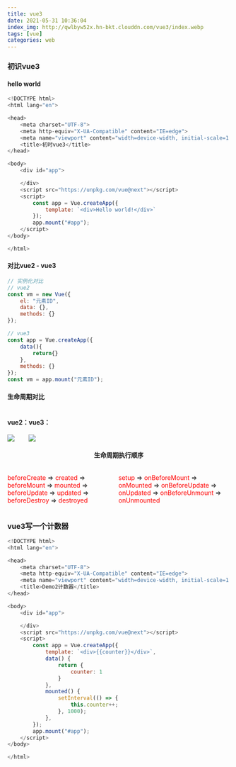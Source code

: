 ```yaml
---
title: vue3
date: 2021-05-31 10:36:04
index_img: http://qwlbyw52x.hn-bkt.clouddn.com/vue3/index.webp
tags: [vue]
categories: web
---
```

### 初识vue3
#### hello world
``` javascript
<!DOCTYPE html>
<html lang="en">

<head>
    <meta charset="UTF-8">
    <meta http-equiv="X-UA-Compatible" content="IE=edge">
    <meta name="viewport" content="width=device-width, initial-scale=1.0">
    <title>初时vue3</title>
</head>

<body>
    <div id="app">

    </div>
    <script src="https://unpkg.com/vue@next"></script>
    <script>
        const app = Vue.createApp({
            template: `<div>Hello world!</div>`
        });
        app.mount("#app");
    </script>
</body>

</html>
```
#### 对比vue2 - vue3
``` javascript
// 实例化对比
// vue2
const vm = new Vue({
    el: "元素ID",
    data: {},
    methods: {}
});

// vue3
const app = Vue.createApp({
    data(){
        return{}
    },
    methods: {}
});
const vm = app.mount("元素ID");
```
#### 生命周期对比
<style>
    .img{width:50%}
    .flex{
        display:flex;
    }
    .text-center{
        text-align:center;
    }
</style>
<div class="flex">
    <div>
         <h4>vue2：</h4>
        <image src="http://qwlbyw52x.hn-bkt.clouddn.com/vue3/lifecycle2.webp">
    </div>
    <div>
        <h4>vue3：</h4>
        <image src="http://qwlbyw52x.hn-bkt.clouddn.com/vue3/lifecycle3.webp">
    </div>
</div>
<div>
    <div>
        <h4 class="text-center">生命周期执行顺序</h4>
    </div>
    <div class="flex">
        <p>
            <font color=red>beforeCreate</font>
            =>
            <font color=red>created</font>
            =>
            <font color=red>beforeMount</font>
            =>
            <font color=red>mounted</font>
            =>
            <font color=red>beforeUpdate</font>
            =>
            <font color=red>updated</font>
            =>
            <font color=red>beforeDestroy</font>
            =>
            <font color=red>destroyed</font>
        </p>
        <p>
            <font color=red>setup</font>
            =>
            <font color=red>onBeforeMount</font>
            =>
            <font color=red>onMounted</font>
            =>
            <font color=red>onBeforeUpdate</font>
            =>
            <font color=red>onUpdated</font>
            =>
            <font color=red>onBeforeUnmount</font>
            =>
            <font color=red>onUnmounted</font>
        </p>
    </div>
</div>

### vue3写一个计数器
``` javascript
<!DOCTYPE html>
<html lang="en">

<head>
    <meta charset="UTF-8">
    <meta http-equiv="X-UA-Compatible" content="IE=edge">
    <meta name="viewport" content="width=device-width, initial-scale=1.0">
    <title>Demo2计数器</title>
</head>

<body>
    <div id="app">

    </div>
    <script src="https://unpkg.com/vue@next"></script>
    <script>
        const app = Vue.createApp({
            template: `<div>{{counter}}</div>`,
            data() {
                return {
                    counter: 1
                }
            },
            mounted() {
                setInterval(() => {
                    this.counter++;
                }, 1000);
            },
        });
        app.mount("#app");
    </script>
</body>

</html>
```